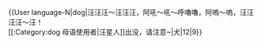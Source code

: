 {{User language-N|dog|汪汪汪～汪汪汪，阿吼～吼～呼嚕嚕，阿嗚～嗚，汪汪汪汪～汪！<br />[[:Category:dog 母语使用者|汪星人]]出没，请注意~|犬|12|9}}